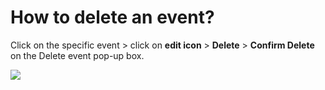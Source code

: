 # How to delete an event?

<p class="no-margin">Click on the specific event &gt; click on <b>edit icon</b> &gt; <b>Delete</b> &gt; <b>Confirm Delete</b> on the Delete event pop-up box.</p>
<p class="no-margin"></p>
<div class="intercom-container"><img src="/assets/img/teams-pro/image_157.png"></div>

<Hubspot />
<Clarity />
<GoogleAnalytics />

